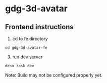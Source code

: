 # gdg-3d-avatar

## Frontend instructions
1. cd to fe directory

```
cd gdg-3d-avatar-fe
```
3. run dev server
```
deno task dev
```

Note: Build may not be configured properly yet.
